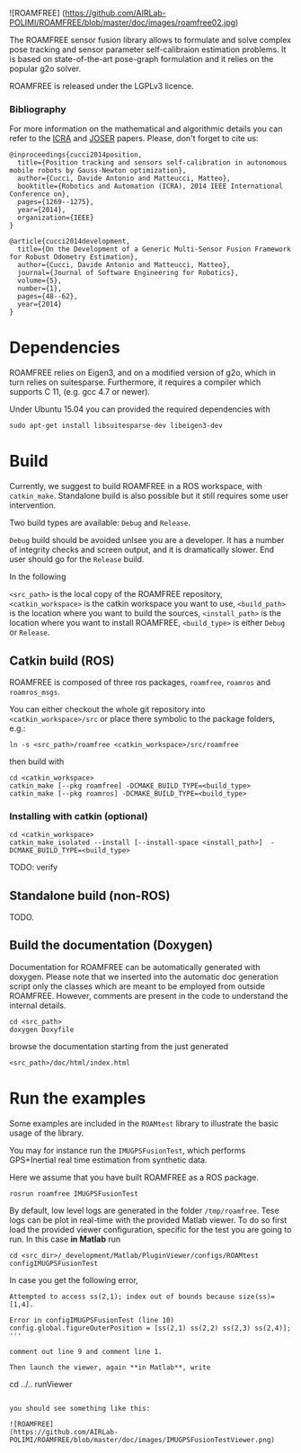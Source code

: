 ![ROAMFREE]
(https://github.com/AIRLab-POLIMI/ROAMFREE/blob/master/doc/images/roamfree02.jpg)

The ROAMFREE sensor fusion library allows to formulate and solve complex pose tracking and sensor parameter self-calibraion estimation problems. It is based on state-of-the-art pose-graph formulation and it relies on the popular g2o solver.

ROAMFREE is released under the LGPLv3 licence.

### Bibliography

For more information on the mathematical and algorithmic details you can refer to the [ICRA](http://ieeexplore.ieee.org/xpls/abs_all.jsp?arnumber=6907016) 
and [JOSER](http://joser.unibg.it/index.php?journal=joser&page=article&op=view&path%5B%5D=76) papers. Please, don't forget to cite us:

```
@inproceedings{cucci2014position,
  title={Position tracking and sensors self-calibration in autonomous mobile robots by Gauss-Newton optimization},
  author={Cucci, Davide Antonio and Matteucci, Matteo},
  booktitle={Robotics and Automation (ICRA), 2014 IEEE International Conference on},
  pages={1269--1275},
  year={2014},
  organization={IEEE}
}

@article{cucci2014development,
  title={On the Development of a Generic Multi-Sensor Fusion Framework for Robust Odometry Estimation},
  author={Cucci, Davide Antonio and Matteucci, Matteo},
  journal={Journal of Software Engineering for Robotics},
  volume={5},
  number={1},
  pages={48--62},
  year={2014}
}
```

# Dependencies

ROAMFREE relies on Eigen3, and on a modified 
version of g2o, which in turn relies on suitesparse. 
Furthermore, it requires a compiler which supports C 11, (e.g. gcc 4.7 or newer).

Under Ubuntu 15.04 you can provided the required dependencies
with

```sudo apt-get install libsuitesparse-dev libeigen3-dev```

# Build

Currently, we suggest to build ROAMFREE in a ROS workspace, with `catkin_make`. Standalone build is also possible but it still requires some user intervention.

Two build types are available: `Debug` and `Release`.

`Debug` build should be avoided unlsee you are a developer. It has a number of integrity checks and screen output, and it is dramatically slower. End user should go for the `Release` build.

In the following

`<src_path>` is the local copy of the ROAMFREE repository,
`<catkin_workspace>` is the catkin workspace you want to use,
`<build_path>` is the location where you want to build the sources,
`<install_path>` is the location where you want to install ROAMFREE,
`<build_type>` is either `Debug` or `Release`.


## Catkin build (ROS)

ROAMFREE is composed of three ros packages, `roamfree`, `roamros` and `roamros_msgs`. 

You can either checkout the whole git repository into `<catkin_workspace>/src` or place there symbolic to the package folders, e.g.:

```
ln -s <src_path>/roamfree <catkin_workspace>/src/roamfree
```

then build with
```
cd <catkin_workspace>
catkin_make [--pkg roamfree] -DCMAKE_BUILD_TYPE=<build_type>
catkin_make [--pkg roamros] -DCMAKE_BUILD_TYPE=<build_type>
```

### Installing with catkin (optional)

```
cd <catkin_workspace>
catkin_make_isolated --install [--install-space <install_path>]  -DCMAKE_BUILD_TYPE=<build_type>
```

TODO: verify

## Standalone build (non-ROS)

TODO.

## Build the documentation (Doxygen)

Documentation for ROAMFREE can be automatically generated with doxygen.
Please note that we inserted into the automatic doc generation script
only the classes which are meant to be employed from outside ROAMFREE.
However, comments are present in the code to understand the internal details.

```
cd <src_path>
doxygen Doxyfile
```

browse the documentation starting from the just generated 

```
<src_path>/doc/html/index.html
```

# Run the examples

Some examples are included in the `ROAMtest` library to illustrate the basic usage of the library.

You may for instance run the `IMUGPSFusionTest`, which performs GPS+Inertial real time estimation from synthetic data.

Here we assume that you have built ROAMFREE as a ROS package.

```
rosrun roamfree IMUGPSFusionTest
```

By default, low level logs are generated in the folder `/tmp/roamfree`. Tese logs can be plot in real-time with the provided Matlab viewer. To do so first load the provided viewer configuration, specific for the test you are going to run. In this case **in Matlab** run

```
cd <src_dir>/_development/Matlab/PluginViewer/configs/ROAMtest
configIMUGPSFusionTest
```

In case you get the following error, 
```
Attempted to access ss(2,1); index out of bounds because size(ss)=[1,4].

Error in configIMUGPSFusionTest (line 10)
config.global.figureOuterPosition = [ss(2,1) ss(2,2) ss(2,3) ss(2,4)]; 
'''

comment out line 9 and comment line 1. 

Then launch the viewer, again **in Matlab**, write

```
cd ../..
runViewer
```

you should see something like this:

![ROAMFREE]
(https://github.com/AIRLab-POLIMI/ROAMFREE/blob/master/doc/images/IMUGPSFusionTestViewer.png)
